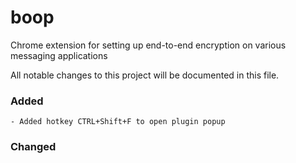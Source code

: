 # boop
Chrome extension for setting up end-to-end encryption on various messaging applications

All notable changes to this project will be documented in this file.

### Added
    - Added hotkey CTRL+Shift+F to open plugin popup
### Changed
